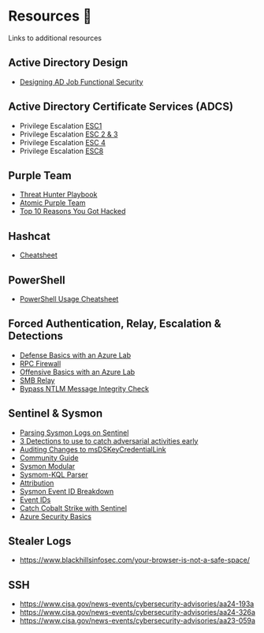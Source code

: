 # Resources &#128210; 
Links to additional resources 


## Active Directory Design
* [Designing AD Job Functional Security](https://www.antisyphontraining.com/designing-ad-job-functional-security-antidote/)
## Active Directory Certificate Services (ADCS)
* Privilege Escalation [ESC1](https://www.blackhillsinfosec.com/abusing-active-directory-certificate-services-part-one/)
* Privilege Escalation [ESC 2 & 3](https://www.blackhillsinfosec.com/abusing-active-directory-certificate-services-part-4/)
* Privilege Escalation [ESC 4](https://www.blackhillsinfosec.com/abusing-active-directory-certificate-services-part-2/)
* Privilege Escalation [ESC8](https://www.blackhillsinfosec.com/abusing-active-directory-certificate-services-part-3/)

## Purple Team
* [Threat Hunter Playbook](https://threathunterplaybook.com/)
* [Atomic Purple Team](https://github.com/DefensiveOrigins/AtomicPurpleTeam)
* [Top 10 Reasons You Got Hacked](https://www.blackhillsinfosec.com/top-ten-list-of-why-you-got-hacked-this-year-2023-2024/)
  
## Hashcat 
* [Cheatsheet](https://github.com/AssumedCompromise/AC-CourseContent/blob/main/9-Others/Cheatsheets/HashcatCheatSheet.v2018.1.pdf)

## PowerShell 
* [PowerShell Usage Cheatsheet](9-Others/Cheatsheets/PowerShell-Usage.ps1)  

## Forced Authentication, Relay, Escalation & Detections
* [Defense Basics with an Azure Lab](https://www.blackhillsinfosec.com/bypass-ntlm-message-integrity-check-drop-the-mic/)
* [RPC Firewall](https://zeronetworks.com/blog/stopping-lateral-movement-via-the-rpc-firewall)
* [Offensive Basics with an Azure Lab](https://www.blackhillsinfosec.com/impacket-offense-basics-with-an-azure-lab/)
* [SMB Relay](https://www.blackhillsinfosec.com/an-smb-relay-race-how-to-exploit-llmnr-and-smb-message-signing-for-fun-and-profit/)
* [Bypass NTLM Message Integrity Check](https://www.blackhillsinfosec.com/bypass-ntlm-message-integrity-check-drop-the-mic/)

## Sentinel & Sysmon
* [Parsing Sysmon Logs on Sentinel](https://www.blackhillsinfosec.com/parsing-sysmon-logs-on-microsoft-sentinel/)
* [3 Detections to use to catch adversarial activities early](https://www.blackhillsinfosec.com/one-active-directory-account-can-be-your-best-early-warning/)
* [Auditing Changes to msDSKeyCredentialLink](https://www.blackhillsinfosec.com/enable-auditing-of-changes-to-msds-keycredentiallink/)
* [Community Guide](https://github.com/AssumedCompromise/AC-CourseContent/blob/main/README.md?plain=1#L252)
* [Sysmon Modular](https://github.com/olafhartong/sysmon-modular)  
* [Sysmom-KQL Parser](https://github.com/AssumedCompromise/AC-CourseContent/blob/main/9-Others/Sysmon-KQL-Parser.md)
* [Attribution](https://www.blackhillsinfosec.com/category/author/jordan-drysdale/page/2/)
* [Sysmon Event ID Breakdown](https://www.blackhillsinfosec.com/a-sysmon-event-id-breakdown/)
* [Event IDs](https://github.com/AssumedCompromise/AC-CourseContent/blob/main/9-Others/Cheatsheets/EventIDs.md)
* [Catch Cobalt Strike with Sentinel](https://www.blackhillsinfosec.com/azure-sentinel-quick-deploy-with-cyb3rward0gs-sentinel-to-go-lets-catch-cobalt-strike/)
* [Azure Security Basics](https://www.blackhillsinfosec.com/azure-security-basics-log-analytics-security-center-and-sentinel/)


## Stealer Logs 

* https://www.blackhillsinfosec.com/your-browser-is-not-a-safe-space/

## SSH 

* https://www.cisa.gov/news-events/cybersecurity-advisories/aa24-193a
* https://www.cisa.gov/news-events/cybersecurity-advisories/aa24-326a
* https://www.cisa.gov/news-events/cybersecurity-advisories/aa23-059a

